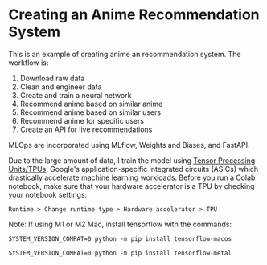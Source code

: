 # Creating an Anime Recommendation System

This is an example of creating anime an recommendation system. The workflow is:

1) Download raw data
2) Clean and engineer data
3) Create and train a neural network
4) Recommend anime based on similar anime
5) Recommend anime based on similar users
6) Recommend anime for specific users
7) Create an API for live recommendations

MLOps are incorporated using MLflow, Weights and Biases, and FastAPI.

Due to the large amount of data, I train the model using [Tensor Processing Units/TPUs](https://www.tensorflow.org/guide/tpu), Google's application-specific integrated circuits (ASICs) which drastically accelerate machine learning workloads. Before you run a Colab notebook, make sure that your hardware accelerator is a TPU by checking your notebook settings: 

`Runtime > Change runtime type > Hardware accelerator > TPU`

Note: If using M1 or M2 Mac, install tensorflow with the commands:

`SYSTEM_VERSION_COMPAT=0 python -m pip install tensorflow-macos`

`SYSTEM_VERSION_COMPAT=0 python -m pip install tensorflow-metal`

